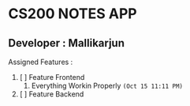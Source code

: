 # CS200 NOTES APP

## Developer : Mallikarjun

Assigned Features :

1. [ ] Feature Frontend
   1. Everything Workin Properly `(Oct 15 11:11 PM)`
2. [ ] Feature Backend
